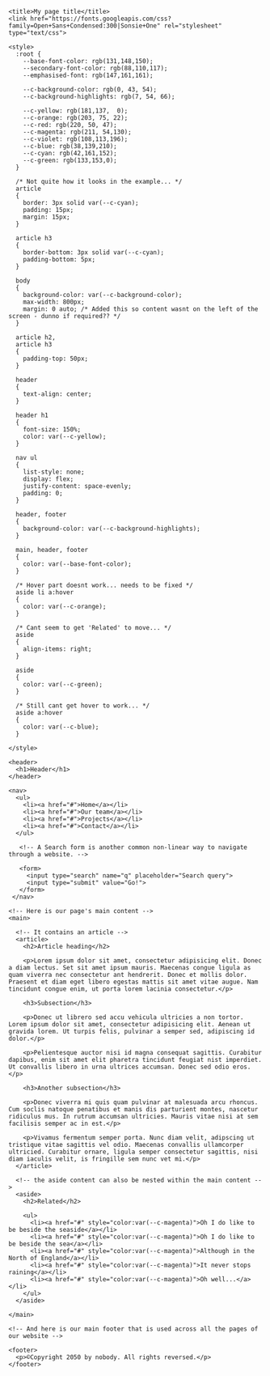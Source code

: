 <!DOCTYPE html>
<html>
  <head>
    <meta charset="utf-8">

    <title>My page title</title>
    <link href="https://fonts.googleapis.com/css?family=Open+Sans+Condensed:300|Sonsie+One" rel="stylesheet" type="text/css">

    <style>
      :root {
        --base-font-color: rgb(131,148,150);
        --secondary-font-color: rgb(88,110,117);
        --emphasised-font: rgb(147,161,161);

        --c-background-color: rgb(0, 43, 54);
        --c-background-highlights: rgb(7, 54, 66);

        --c-yellow: rgb(181,137,  0);
        --c-orange: rgb(203, 75, 22);
        --c-red: rgb(220, 50, 47);
        --c-magenta: rgb(211, 54,130);
        --c-violet: rgb(108,113,196);
        --c-blue: rgb(38,139,210);
        --c-cyan: rgb(42,161,152);
        --c-green: rgb(133,153,0);
      }

      /* Not quite how it looks in the example... */
      article
      {
        border: 3px solid var(--c-cyan);
        padding: 15px; 
        margin: 15px; 
      }

      article h3 
      {
        border-bottom: 3px solid var(--c-cyan);
        padding-bottom: 5px;
      }

      body 
      {
        background-color: var(--c-background-color);
        max-width: 800px;
        margin: 0 auto; /* Added this so content wasnt on the left of the screen - dunno if required?? */
      }

      article h2,
      article h3 
      {
        padding-top: 50px;
      }

      header    
      {
        text-align: center;
      }

      header h1 
      {
        font-size: 150%;
        color: var(--c-yellow);
      }

      nav ul 
      {
        list-style: none;
        display: flex;
        justify-content: space-evenly;
        padding: 0;
      }

      header, footer 
      {
        background-color: var(--c-background-highlights);
      }

      main, header, footer 
      {
        color: var(--base-font-color);
      }

      /* Hover part doesnt work... needs to be fixed */
      aside li a:hover 
      {
        color: var(--c-orange);
      }

      /* Cant seem to get 'Related' to move... */
      aside 
      {
        align-items: right;
      }

      aside 
      {
        color: var(--c-green);
      }

      /* Still cant get hover to work... */
      aside a:hover 
      {
        color: var(--c-blue);
      }

    </style>

  </head>

  <body>
    <!-- Here is our main header that is used across all the pages of our website -->

    <header>
      <h1>Header</h1>
    </header>

    <nav>
      <ul>
        <li><a href="#">Home</a></li>
        <li><a href="#">Our team</a></li>
        <li><a href="#">Projects</a></li>
        <li><a href="#">Contact</a></li>
      </ul>

       <!-- A Search form is another common non-linear way to navigate through a website. -->

       <form>
         <input type="search" name="q" placeholder="Search query">
         <input type="submit" value="Go!">
       </form>
     </nav>

    <!-- Here is our page's main content -->
    <main>

      <!-- It contains an article -->
      <article>
        <h2>Article heading</h2>

        <p>Lorem ipsum dolor sit amet, consectetur adipisicing elit. Donec a diam lectus. Set sit amet ipsum mauris. Maecenas congue ligula as quam viverra nec consectetur ant hendrerit. Donec et mollis dolor. Praesent et diam eget libero egestas mattis sit amet vitae augue. Nam tincidunt congue enim, ut porta lorem lacinia consectetur.</p>

        <h3>Subsection</h3>

        <p>Donec ut librero sed accu vehicula ultricies a non tortor. Lorem ipsum dolor sit amet, consectetur adipisicing elit. Aenean ut gravida lorem. Ut turpis felis, pulvinar a semper sed, adipiscing id dolor.</p>

        <p>Pelientesque auctor nisi id magna consequat sagittis. Curabitur dapibus, enim sit amet elit pharetra tincidunt feugiat nist imperdiet. Ut convallis libero in urna ultrices accumsan. Donec sed odio eros.</p>

        <h3>Another subsection</h3>

        <p>Donec viverra mi quis quam pulvinar at malesuada arcu rhoncus. Cum soclis natoque penatibus et manis dis parturient montes, nascetur ridiculus mus. In rutrum accumsan ultricies. Mauris vitae nisi at sem facilisis semper ac in est.</p>

        <p>Vivamus fermentum semper porta. Nunc diam velit, adipscing ut tristique vitae sagittis vel odio. Maecenas convallis ullamcorper ultricied. Curabitur ornare, ligula semper consectetur sagittis, nisi diam iaculis velit, is fringille sem nunc vet mi.</p>
      </article>

      <!-- the aside content can also be nested within the main content -->
      <aside>
        <h2>Related</h2>

        <ul>
          <li><a href="#" style="color:var(--c-magenta)">Oh I do like to be beside the seaside</a></li>
          <li><a href="#" style="color:var(--c-magenta)">Oh I do like to be beside the sea</a></li>
          <li><a href="#" style="color:var(--c-magenta)">Although in the North of England</a></li>
          <li><a href="#" style="color:var(--c-magenta)">It never stops raining</a></li>
          <li><a href="#" style="color:var(--c-magenta)">Oh well...</a></li>
        </ul>
      </aside>

    </main>

    <!-- And here is our main footer that is used across all the pages of our website -->

    <footer>
      <p>©Copyright 2050 by nobody. All rights reversed.</p>
    </footer>

  </body>
</html>